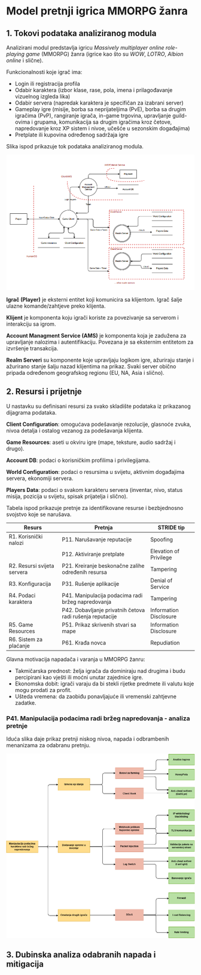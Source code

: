 # Model pretnji igrica MMORPG žanra

## 1. Tokovi podataka analiziranog modula

Analizirani modul predstavlja igricu _Massively multiplayer online role-playing game_ (MMORPG) žanra (igrice kao što su _WOW_, _LOTRO_, _Albion online_ i slične).

Funkcionalnosti koje igrač ima:
- Login ili registracija profila
- Odabir karaktera (izbor klase, rase, pola, imena i prilagođavanje vizuelnog izgleda lika)
- Odabir servera (napredak karaktera je specifičan za izabrani server)
- Gameplay igre (misije, borba sa neprijateljima (PvE), borba sa drugim igračima (PvP), rangiranje igrača, in-game trgovina, upravljanje guild-ovima i grupama, 
komunikacija sa drugim igračima kroz četove, napredovanje kroz XP sistem i nivoe, učešće u sezonskim događajima)
- Pretplate ili kupovina određenog sadržaja igre

Slika ispod prikazuje tok podataka analiziranog modula.

![img](./data-threat-flow-model.png)

**Igrač (Player)** je eksterni entitet koji komunicira sa klijentom. Igrač šalje ulazne komande/zahtjeve preko klijenta. 

**Klijent** je komponenta koju igrači koriste za povezivanje sa serverom i interakciju sa igrom. 

**Account Managment Service (AMS)** je komponenta koja je zadužena za upravljanje nalozima i autentifikaciju. Povezana je sa eksternim entitetom za izvršenje transakcija.

**Realm Serveri** su komponente koje upravljaju logikom igre, ažuriraju stanje i ažurirano stanje šalju nazad klijentima na prikaz. Svaki server obično pripada određenom geografskog regionu (EU, NA, Asia i slično).

## 2. Resursi i prijetnje

U nastavku su definisani resursi za svako skladište podataka iz prikazanog dijagrama podataka.

**Client Configuration**: omogućava podešavanje rezolucije, glasnoće zvuka, nivoa detalja i ostalog vezanog za podešavanja klijenta.

**Game Resources**: aseti u okviru igre (mape, teksture, audio sadržaj i drugo).

**Account DB**: podaci o korisničkim profilima i privilegijama.

**World Configuration**: podaci o resursima u svijetu, aktivnim događajima servera, ekonomiji servera.

**Players Data**: podaci o svakom karakteru servera (inventar, nivo, status misija, pozicija u svijetu, spisak prijatelja i slično).

Tabela ispod prikazuje pretnje za identifikovane resurse i bezbjednosno svojstvo koje se narušava.


| **Resurs**              | **Pretnja**                                          | **STRIDE tip**            |  
|--------------------------|-----------------------------------------------------|---------------------------|  
| R1. Korisnički nalozi        | P11. Narušavanje reputacije                                  | Spoofing                  |  
|         | P12. Aktiviranje pretplate                               | Elevation of Privilege    |  
| R2. Resursi svijeta servera       | P21. Kreiranje beskonačne zalihe određenih resursa       | Tampering                 |  
| R3. Konfiguracija            | P31. Rušenje aplikacije                                  | Denial of Service         |  
| R4. Podaci karaktera         | P41. Manipulacija podacima radi bržeg napredovanja             | Tampering                 |  
|             | P42. Dobavljanje privatnih četova radi rušenja reputacije| Information Disclosure    |   
| R5. Game Resources           | P51. Prikaz skrivenih stvari sa mape                    | Information Disclosure    |  
| R6. Sistem za plaćanje           | P61. Krađa novca             | Repudiation    |  

Glavna motivacija napadača i varanja u MMORPG žanru:
- Takmičarska prednost: želja igrača da dominiraju nad drugima i budu percipirani kao vješti ili moćni unutar zajednice igre.
- Ekonomska dobit: igrači varaju da bi stekli rijetke predmete ili valutu koje mogu prodati za profit.
- Ušteda vremena: da zaobiđu ponavljajuće ili vremenski zahtjevne zadatke.

### P41.  Manipulacija podacima radi bržeg napredovanja - analiza pretnje

Iduća slika daje prikaz pretnji niskog nivoa, napada i odbrambenih menanizama za odabranu pretnju.

![img](./napadi_mitigacije.png)
                           
                                                
## 3. Dubinska analiza odabranih napada i mitigacija